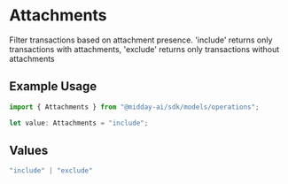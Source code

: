 # Attachments

Filter transactions based on attachment presence. 'include' returns only transactions with attachments, 'exclude' returns only transactions without attachments

## Example Usage

```typescript
import { Attachments } from "@midday-ai/sdk/models/operations";

let value: Attachments = "include";
```

## Values

```typescript
"include" | "exclude"
```